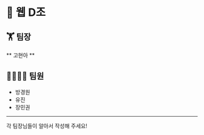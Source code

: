 # 📰 웹 D조 
## 🏋 팀장
** 고현아 **
## 👨‍👨‍👧‍👦 팀원</br>
* 방경원</br>
* 유진</br>
* 장민권</br>
-------------
각 팀장님들이 알아서 작성해 주세요!